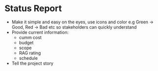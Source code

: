 # Status Report

- Make it simple and easy on the eyes, use icons and color e.g Green -> Good, Red -> Bad etc so stakeholders can quickly understand
- Provide current information:
  - cumm cost
  - budget
  - scope
  - RAG rating
  - schedule
- Tell the project story
